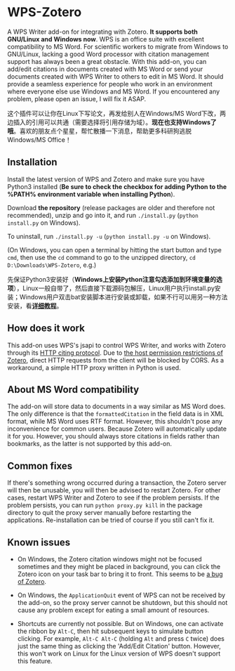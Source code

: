 # WPS-Zotero

A WPS Writer add-on for integrating with Zotero. **It supports both GNU/Linux and Windows now**. WPS is an office suite with excellent compatibility to MS Word. For scientific workers to migrate from Windows to GNU/Linux, lacking a good Word processor with citation management support has always been a great obstacle. With this add-on, you can add/edit citations in documents created with MS Word or send your documents created with WPS Writer to others to edit in MS Word. It should provide a seamless experience for people who work in an environment where everyone else use Windows and MS Word. If you encountered any problem, please open an issue, I will fix it ASAP.

这个插件可以让你在Linux下写论文，再发给别人在Windows/MS Word下改，两边插入的引用可以共通（需要选择将引用存储为域）。**现在也支持Windows了哦**。喜欢的朋友点个星星，帮忙散播一下消息，帮助更多科研狗逃脱Windows/MS Office！

## Installation

Install the latest version of WPS and Zotero and make sure you have Python3 installed (**Be sure to check the checkbox for adding Python to the %PATH% environment variable when installing Python**).

Download **the repository** (release packages are older and therefore not recommended), unzip and go into it, and run `./install.py` (`python install.py` on Windows).

To uninstall, run `./install.py -u` (`python install.py -u` on Windows).

(On Windows, you can open a terminal by hitting the start button and type `cmd`, then use the `cd` command to go to the unzipped directory, `cd D:\Downloads\WPS-Zotero`, e.g.)

先保证Python3安装好（**Windows上安装Python注意勾选添加到环境变量的选项**），Linux一般自带了，然后直接下载源码包解压，Linux用户执行install.py安装；Windows用户双击bat安装脚本进行安装或卸载，如果不行可以用另一种方法安装，看[**详细教程**](https://www.cnblogs.com/tkwblog/articles/17705935.html)。

## How does it work

This add-on uses WPS's jsapi to control WPS Writer, and works with Zotero through its [HTTP citing protocol](https://www.zotero.org/support/dev/client_coding/http_integration_protocol). Due to [the host permission restrictions of Zotero](https://groups.google.com/g/zotero-dev/c/MjWzJxaVoSs), direct HTTP requests from the client will be blocked by CORS. As a workaround, a simple HTTP proxy written in Python is used.

## About MS Word compatibility

The add-on will store data to documents in a way similar as MS Word does. The only difference is that the `formattedCitation` in the field data is in XML format, while MS Word uses RTF format. However, this shouldn't pose any inconvenience for common users. Because Zotero will automatically update it for you. However, you should always store citations in fields rather than bookmarks, as the latter is not supported by this add-on.

## Common fixes

If there's something wrong occurred during a transaction, the Zotero server will then be unusable, you will then be advised to restart Zotero. For other cases, restart WPS Writer and Zotero to see if the problem persists. If the problem persists, you can run `python proxy.py kill` in the package directory to quit the proxy server manually before restarting the applications. Re-installation can be tried of course if you still can't fix it.

## Known issues

- On Windows, the Zotero citation windows might not be focused sometimes and they might be placed in background, you can click the Zotero icon on your task bar to bring it to front. This seems to be [a bug of Zotero](https://github.com/zotero/zotero-libreoffice-integration/issues/41).

- On Windows, the `ApplicationQuit` event of WPS can not be received by the add-on, so the proxy server cannot be shutdown, but this should not cause any problem except for eating a small amount of resources.

- Shortcuts are currently not possible. But on Windows, one can activate the ribbon by `Alt-C`, then hit subsequent keys to simulate button clicking. For example, `Alt-C Alt-C` (holding `Alt` and press `C` twice) does just the same thing as clicking the 'Add/Edit Citation' button. However, this won't work on Linux for the Linux version of WPS doesn't support this feature.
